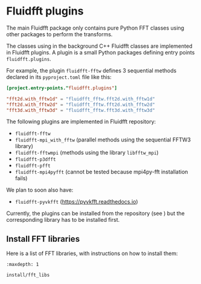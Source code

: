 # Fluidfft plugins

The main Fluidfft package only contains pure Python FFT classes using other
packages to perform the transforms.

The classes using in the background C++ Fluidfft classes are implemented in
Fluidfft plugins. A plugin is a small Python packages defining entry points
`fluidfft.plugins`.

For example, the plugin `fluidfft-fftw` defines 3 sequential methods declared
in its `pyproject.toml` file like this:

```toml
[project.entry-points."fluidfft.plugins"]

"fft2d.with_fftw1d" = "fluidfft_fftw.fft2d.with_fftw1d"
"fft2d.with_fftw2d" = "fluidfft_fftw.fft2d.with_fftw2d"
"fft3d.with_fftw3d" = "fluidfft_fftw.fft3d.with_fftw3d"
```

The following plugins are implemented in Fluidfft repository:

- `fluidfft-fftw`
- `fluidfft-mpi_with_fftw` (parallel methods using the sequential FFTW3 library)
- `fluidfft-fftwmpi` (methods using the library `libfftw_mpi`)
- `fluidfft-p3dfft`
- `fluidfft-pfft`
- `fluidfft-mpi4pyfft` (cannot be tested because mpi4py-fft installation fails)

We plan to soon also have:

- `fluidfft-pyvkfft` (<https://pyvkfft.readthedocs.io>)

Currently, the plugins can be installed from the repository (see
[](#build-from-source)) but the corresponding library has to be installed
first.

## Install FFT libraries

Here is a list of FFT libraries, with instructions on
how to install them:

```{toctree}
:maxdepth: 1

install/fft_libs
```

